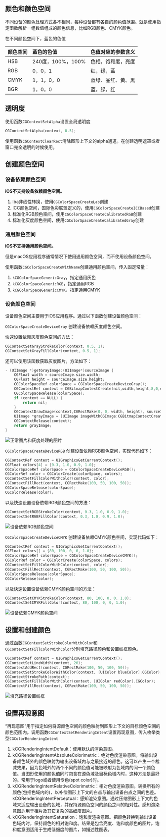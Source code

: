 
## 颜色和颜色空间

不同设备的颜色处理方式各不相同，每种设备都有各自的颜色值范围。就是使用指定函数解析一组数值组成的颜色信息，比如RGB颜色、CMYK颜色。

在不同颜色空间下，蓝色的色值

|颜色空间|蓝色的色值|色值对应的参数含义|
|:---|:---|:---|
|HSB|240度，100%，100%|色相，饱和度，亮度|
|RGB|0，0，1|红，绿，蓝|
|CMYK|1，1，0，0|蓝绿、品红、黄、黑|
|BGR|1，0，0|蓝，绿，红|


## 透明度

使用函数`CGContextSetAlpha`设置全局透明度

```Objective-C
CGContextSetAlpha(context, 0.5);
```

使用函数`CGContextClearRect`清除图形上下文的alpha通道。在创建透明遮罩或者窗口完全透明的时候使用。

## 创建颜色空间

### 设备依赖颜色空间

**iOS不支持设备依赖颜色空间。**

1. lba非线性转换，使用`CGColorSpaceCreateLab`创建
2. ICC颜色空间，国际色彩联盟定义的，使用`CGColorSpaceCreateICCBased`创建
3. 标准化RGB颜色空间，使用`CGColorSpaceCreateCalibratedRGB`创建
4. 标准化灰度颜色空间，使用`CGColorSpaceCreateCalibratedGray`创建

### 通用颜色空间

**iOS不支持通用颜色空间。**

但是macOS应用程序通常情况下使用通用颜色空间，而不使用设备颜色空间。

使用函数`CGColorSpaceCreateWithName`创建通用颜色空间，传入固定常量：

1. `kCGColorSpaceGenericGray`，指定通用灰色
2. `kCGColorSpaceGenericRGB`，指定通用RGB
3. `kCGColorSpaceGenericCMYK`，指定通用CMYK

### 设备颜色空间

设备颜色空间主要用于IOS应用程序。通过以下函数创建设备颜色空间：

`CGColorSpaceCreateDeviceGray` 创建设备依赖灰度颜色空间。

快速设置依赖灰度颜色空间的方法：

```Objective-C
CGContextSetGrayStrokeColor(context, 0.5, 1);
CGContextSetGrayFillColor(context, 0.5, 1);
```

还可以使用该函数获取灰度图片，方法如下：

```Objective-C
- (UIImage *)getGrayImage:(UIImage*)sourceImage {
    CGFloat width = sourceImage.size.width;
    CGFloat height = sourceImage.size.height;
    CGColorSpaceRef colorSpace = CGColorSpaceCreateDeviceGray();
    CGContextRef context = CGBitmapContextCreate(nil,width,height,8,0,colorSpace,kCGImageAlphaNone);
    CGColorSpaceRelease(colorSpace);
    if (context == NULL) {
        return nil;
    }
    CGContextDrawImage(context,CGRectMake(0, 0, width, height), sourceImage.CGImage);
    UIImage *grayImage = [UIImage imageWithCGImage:CGBitmapContextCreateImage(context)];
    CGContextRelease(context);
    return grayImage;
}
```

![正常图片和灰度处理的图片](http://oalg33nuc.bkt.clouddn.com/QQ20161215-0.png)

`CGColorSpaceCreateDeviceRGB` 创建设备依赖RGB颜色空间，实现代码如下：

```Objective-C
CGContextRef context = UIGraphicsGetCurrentContext();
CGFloat colors[4] = {0.3, 1.0, 0.9, 1.0};
CGColorSpaceRef colorSpace = CGColorSpaceCreateDeviceRGB();
CGColorRef color = CGColorCreate(colorSpace, colors);
CGContextSetFillColorWithColor(context, color);
CGContextFillRect(context, CGRectMake(100, 50, 100, 50));
CGColorSpaceRelease(colorSpace);
CGColorRelease(color);
```

以及快速设置设备依赖RGB颜色空间的方法：

```Objective-C
CGContextSetRGBStrokeColor(context, 0.3, 1.0, 0.9, 1.0);
CGContextSetRGBFillColor(context, 0.3, 1.0, 0.9, 1.0);
```

![设备依赖RGB颜色空间](http://oalg33nuc.bkt.clouddn.com/QQ20161215-1.png)

`CGColorSpaceCreateDeviceCMYK` 创建设备依赖CMYK颜色空间，实现代码如下：

```Objective-C
CGContextRef context = UIGraphicsGetCurrentContext();
CGFloat colors[] = {80, 100, 0, 0, 1.0};
CGColorSpaceRef colorSpace = CGColorSpaceCreateDeviceCMYK();
CGColorRef color = CGColorCreate(colorSpace, colors);
CGContextSetFillColorWithColor(context, color);
CGContextFillRect(context, CGRectMake(100, 50, 100, 50));
CGColorSpaceRelease(colorSpace);
CGColorRelease(color);
```

以及快速设置设备依赖CMYK颜色空间的方法：

```Objective-C
CGContextSetCMYKStrokeColor(context, 80, 100, 0, 0, 1.0);
CGContextSetCMYKFillColor(context, 80, 100, 0, 0, 1.0);
```

![设备依赖CMYK颜色空间](http://oalg33nuc.bkt.clouddn.com/QQ20161215-2.png)


## 设置和创建颜色

通过函数`CGContextSetStrokeColorWithColor`和`CGContextSetFillColorWithColor`分别填充路径颜色和设置线框颜色。

```Objective-C
CGContextRef context = UIGraphicsGetCurrentContext();
CGContextSetLineWidth(context, 20);
CGContextAddRect(context, CGRectMake(100, 50, 100, 50));
CGContextSetStrokeColorWithColor(context, [UIColor blueColor].CGColor);
CGContextStrokePath(context);
CGContextSetFillColorWithColor(context, [UIColor redColor].CGColor);    
CGContextFillRect(context, CGRectMake(100, 50, 100, 50));
```

![填充路径设置线框](http://oalg33nuc.bkt.clouddn.com/QQ20161215-3.png)

## 设置再现意图

“再现意图”用于指定如何将源颜色空间的颜色映射到图形上下文的目标颜色空间的颜色范围内。调用函数`CGContextSetRenderingIntent`设置再现意图，传入枚举类型`CGColorRenderingIntent`

1.	kCGRenderingIntentDefault：使用默认的渲染意图。
2.	kCGRenderingIntentAbsoluteColorimetric：绝对色度渲染意图。将输出设备颜色域外的颜色映射为输出设备域内与之最接近的颜色。这可以产生一个裁减效果，因为色域外的两个不同的颜色值可能被映射为色域内的同一个颜色值。当图形使用的颜色值同时包含在源色域及目标色域内时，这种方法是最好的。常用于logo或者使用专色(spot color)时。
3.	kCGRenderingIntentRelativeColorimetric：相对色度渲染意图。转换所有的颜色(包括色域内的)，以补偿图形上下文的白点与输出设备白点之间的色差。kCGRenderingIntentPerceptual：感知渲染意图。通过压缩图形上下文的色域来适应输出设备的色域，并保持源颜色空间的颜色之间的相对性。感知渲染意图适用于相片及其它复杂的高细度图片。
4.	kCGRenderingIntentSaturation：饱和度渲染意图。把颜色转换到输出设备色域内时，保持颜色的相对饱和度。结果是包含亮度、饱和度颜色的图片。饱和度意图适用于生成低细度的图片，如描述性图表。


